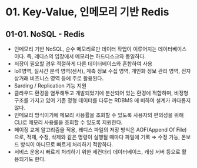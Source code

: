 # 01. Key-Value, 인메모리 기반 Redis

## 01-01. NoSQL - Redis

- 인메모리 기반 NoSQL, 순수 메모리로만 데이터 작업이 이루어지는 데이터베이스이다. 즉, 레디스의 입장에서 메모리는 하드디스크와 동일하다.
- 저장이 필요할 경우 적절하게 다른 데이터베이스와 혼합하여 사용
- IoT영역, 실시간 분석 영역(센서), 계측 정보 수집 영역, 개인화 정보 관리 영역, 전자상거래 비즈니스 영역 등에 주로 활용된다.
- Sarding / Replication 기능 지원
- 클라우드 환경을 염두해두고 개발되었기에 분산되어 있는 환경에 적합하며, 비정형 구조를 가지고 있어 기존 정형 데이터를 다루는 RDBMS 에 비하여 설계가 까다롭지 않다.
- 인메모리 방식이기에 메모리 사용률을 조회할 수 있도록 사용자의 편의성을 위해 CLI로 메모리 사용률을 조회할 수 있도록 지원한다.
- 페이징 교체 알고리즘을 적용, 레디스 파일의 저장 방식은 AOF(Append Of File)으로, 적재, 수정, 삭제와 같은 명령이 실행될 때마다 파일에 기록 ⇒ 수정 가능, 온보드 방식이 아니므로 빠르게 처리하기 적합하다.
- 서비스 운용시 빠르게 처리하기 위한 세컨더리 데이터베이스, 캐싱 서버 등으로 활용되기도 한다.

